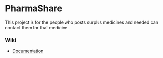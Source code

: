 # PharmaShare
This project is for the people who posts surplus medicines and needed can contact them for that medicine.

### Wiki
- [Documentation](https://github.com/sngrmvj/PharmaShare/wiki/PharmaShare)
